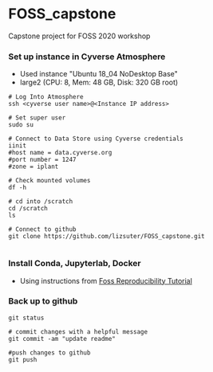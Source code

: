 # FOSS_capstone
Capstone project for FOSS 2020 workshop


### Set up instance in Cyverse Atmosphere
- Used instance "Ubuntu 18_04 NoDesktop Base"
- large2 (CPU: 8, Mem: 48 GB, Disk: 320 GB root)



```
# Log Into Atmosphere
ssh <cyverse user name>@<Instance IP address>

# Set super user
sudo su

# Connect to Data Store using Cyverse credentials
iinit
#host name = data.cyverse.org
#port number = 1247
#zone = iplant

# Check mounted volumes
df -h 

# cd into /scratch
cd /scratch
ls

# Connect to github
git clone https://github.com/lizsuter/FOSS_capstone.git


```

### Install Conda, Jupyterlab, Docker 
- Using instructions from [Foss Reproducibility Tutorial](https://learning.cyverse.org/projects/cyverse-cyverse-reproducbility-tutorial/en/latest/step2.html#install-conda)

### Back up to github
```
git status

# commit changes with a helpful message
git commit -am "update readme"

#push changes to github
git push
```



